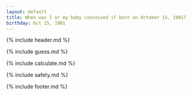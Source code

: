 ```yaml
---
layout: default
title: When was I or my baby conceived if born on October 15, 1901?
birthday: Oct 15, 1901
---
```


{% include header.md %}

{% include guess.md %}

{% include calculate.md %}

{% include safety.md %}

{% include footer.md %}



